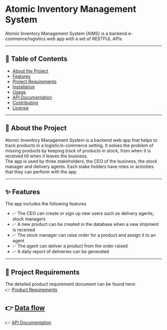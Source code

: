 
# Atomic Inventory Management System

Atomic Inventory Management System (AIMS) is a backend e-commerce/logistics web app with a set of RESTFUL APIs

---

## 📖 Table of Contents
- [About the Project](#about-the-project)
- [Features](#features)
- [Project Requirements](#project-requirements)
- [Installation](#installation)
- [Usage](#usage)
- [API Documentation](#api-documentation)
- [Contributing](#contributing)
- [License](#license)

---

## 📌 About the Project
Atomic Inventory Management System is a backend web app that helps to track products in a logistic/e-commerce setting. It solves the problem of missing products by keeping track of products in stock, from when it is received till when it leaves the business.  
The app is used by three stakeholders, the CEO of the business, the stock manager and delivery agents.
Each stake holders have roles or activities that they can perform with the app. 

---

## ✨ Features
The app includes the following features
- ✅ The CEO can create or sign up new users such as delivery agents, stock managers
- ✅ A new product can be created in the database when a new shipment is received  
- ✅ The stock manager can raise order for a product and assign it to an agent
- ✅ The agent can deliver a product from the order raised
- ✅ A daily report of deliveries can be generated
---

## 📝 Project Requirements
The detailed product requirement document can be found here:  
👉 [Product Requirements](https://docs.google.com/document/d/1hSMZbejA077JA-I4ZiCOjYiWcH-5pmWImnBcMFR88R8/edit?usp=sharing)

👉 [Data flow](https://docs.google.com/document/d/1dbxLJtnKJpET53WUXHQqD2kmtAc-Y3sHl1XjEcT3Ds4/edit?usp=sharing)
---
👉 [API Documentation](./Atomic_inventory_system.postman_collection_project)
